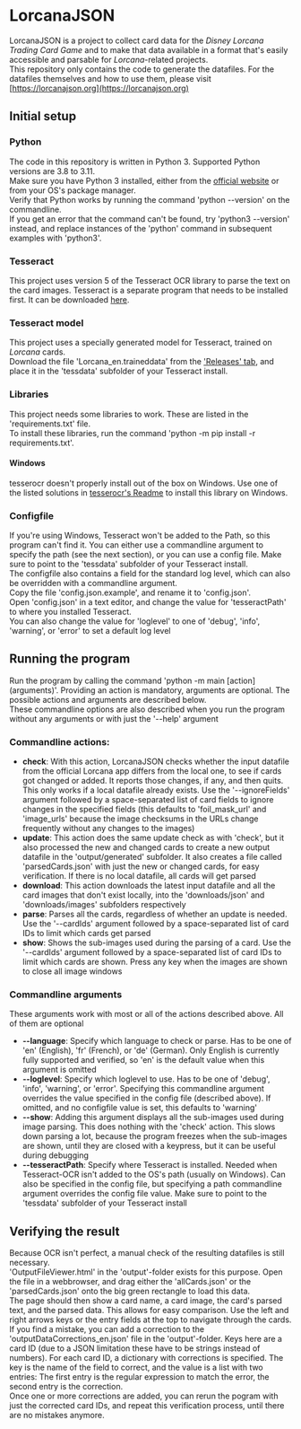 # LorcanaJSON

LorcanaJSON is a project to collect card data for the *Disney Lorcana Trading Card Game* and to make that data available in a format that's easily accessible and parsable for *Lorcana*-related projects.  
This repository only contains the code to generate the datafiles. For the datafiles themselves and how to use them, please visit [https://lorcanajson.org](https://lorcanajson.org) 
## Initial setup
### Python
The code in this repository is written in Python 3. Supported Python versions are 3.8 to 3.11.  
Make sure you have Python 3 installed, either from the [official website](https://www.python.org) or from your OS's package manager.  
Verify that Python works by running the command 'python --version' on the commandline.  
If you get an error that the command can't be found, try 'python3 --version' instead, and replace instances of the 'python' command in subsequent examples with 'python3'.   
### Tesseract
This project uses version 5 of the Tesseract OCR library to parse the text on the card images. 
Tesseract is a separate program that needs to be installed first. It can be downloaded [here](https://tesseract-ocr.github.io/tessdoc/Downloads.html).
### Tesseract model
This project uses a specially generated model for Tesseract, trained on *Lorcana* cards.  
Download the file 'Lorcana_en.traineddata' from the ['Releases' tab](https://github.com/LorcanaJSON/LorcanaJSON/releases), and place it in the 'tessdata' subfolder of your Tesseract install.  
### Libraries
This project needs some libraries to work. These are listed in the 'requirements.txt' file.  
To install these libraries, run the command 'python -m pip install -r requirements.txt'.  
#### Windows
tesserocr doesn't properly install out of the box on Windows. Use one of the listed solutions in [tesserocr's Readme](https://github.com/sirfz/tesserocr#windows) to install this library on Windows.  
### Configfile
If you're using Windows, Tesseract won't be added to the Path, so this program can't find it. You can either use a commandline argument to specify the path (see the next section), or you can use a config file. Make sure to point to the 'tessdata' subfolder of your Tesseract install.    
The configfile also contains a field for the standard log level, which can also be overridden with a commandline argument.  
Copy the file 'config.json.example', and rename it to 'config.json'.  
Open 'config.json' in a text editor, and change the value for 'tesseractPath' to where you installed Tesseract.  
You can also change the value for 'loglevel' to one of 'debug', 'info', 'warning', or 'error' to set a default log level

## Running the program
Run the program by calling the command 'python -m main [action] (arguments)'. Providing an action is mandatory,  arguments are optional. The possible actions and arguments are described below.  
These commandline options are also described when you run the program without any arguments or with just the '--help' argument
### Commandline actions:
* **check**: With this action, LorcanaJSON checks whether the input datafile from the official Lorcana app differs from the local one, to see if cards got changed or added. It reports those changes, if any, and then quits. This only works if a local datafile already exists. Use the '--ignoreFields' argument followed by a space-separated list of card fields to ignore changes in the specified fields (this defaults to 'foil_mask_url' and 'image_urls' because the image checksums in the URLs change frequently without any changes to the images)
* **update**: This action does the same update check as with 'check', but it also processed the new and changed cards to create a new output datafile in the 'output/generated' subfolder. It also creates a file called 'parsedCards.json' with just the new or changed cards, for easy verification. If there is no local datafile, all cards will get parsed
* **download**: This action downloads the latest input datafile and all the card images that don't exist locally, into the 'downloads/json' and 'downloads/images' subfolders respectively
* **parse**: Parses all the cards, regardless of whether an update is needed. Use the '--cardIds' argument followed by a space-separated list of card IDs to limit which cards get parsed
* **show**: Shows the sub-images used during the parsing of a card. Use the '--cardIds' argument followed by a space-separated list of card IDs to limit which cards are shown. Press any key when the images are shown to close all image windows
### Commandline arguments
These arguments work with most or all of the actions described above. All of them are optional
* **--language**: Specify which language to check or parse. Has to be one of 'en' (English), 'fr' (French), or 'de' (German). Only English is currently fully supported and verified, so 'en' is the default value when this argument is omitted
* **--loglevel**: Specify which loglevel to use. Has to be one of 'debug', 'info', 'warning', or 'error'. Specifying this commandline argument overrides the value specified in the config file (described above). If omitted, and no configfile value is set, this defaults to 'warning'
* **--show**: Adding this argument displays all the sub-images used during image parsing. This does nothing with the 'check' action. This slows down parsing a lot, because the program freezes when the sub-images are shown, until they are closed with a keypress, but it can be useful during debugging
* **--tesseractPath**: Specify where Tesseract is installed. Needed when Tesseract-OCR isn't added to the OS's path (usually on Windows). Can also be specified in the config file, but specifying a path commandline argument overrides the config file value. Make sure to point to the 'tessdata' subfolder of your Tesseract install  

## Verifying the result
Because OCR isn't perfect, a manual check of the resulting datafiles is still necessary.  
'OutputFileViewer.html' in the 'output'-folder exists for this purpose. Open the file in a webbrowser, and drag either the 'allCards.json' or the 'parsedCards.json' onto the big green rectangle to load this data.  
The page should then show a card name, a card image, the card's parsed text, and the parsed data. This allows for easy comparison. Use the left and right arrows keys or the entry fields at the top to navigate through the cards.  
If you find a mistake, you can add a correction to the 'outputDataCorrections_en.json' file in the 'output'-folder. Keys here are a card ID (due to a JSON limitation these have to be strings instead of numbers). For each card ID, a dictionary with corrections is specified. The key is the name of the field to correct, and the value is a list with two entries: The first entry is the regular expression to match the error, the second entry is the correction.  
Once one or more corrections are added, you can rerun the pogram with just the corrected card IDs, and repeat this verification process, until there are no mistakes anymore.  
